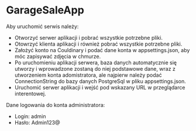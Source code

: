 # GarageSaleApp
Aby uruchomić serwis należy:
* Otworzyć serwer aplikacji i pobrać wszystkie potrzebne pliki.
* Otowrzyć klienta aplikacji i również pobrać wszystkie potrzebne pliki.
* Założyć konto na Couldinary i podać dane konta w appsettings.json, aby móc zapisywać zdjęcia w chmurze.
* Po uruchomieniu aplikacji serwera, baza danych automatycznie się utworzy i wprowadzone zostaną do niej podstawowe dane, wraz z utworzeniem konta adomistratora, ale najpierw należy podać ConnectionString do bazy danych PostgreSql w pliku appsettings.json.
* Uruchomić serwer aplikacji i wejść pod wskazany URL w przeglądarce interentowej.

Dane logowania do konta administratora:
* Login: admin
* Hasło: Admin123@
